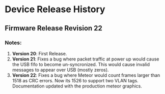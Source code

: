 # Device Release History

## Firmware Release Revision 22

### Notes:

1. **Version 20**: First Release.
2. **Version 21**: Fixes a bug where packet traffic at power up would cause the USB fifo to become un-syncronized. This would cause invalid messages to appear over USB (mostly zeros).
3. **Version 22**: Fixes a bug where Meteor would count frames larger than 1518 as CRC errors. Now its 1526 to support two VLAN tags. Documentation updated with the production meteor graphics.
